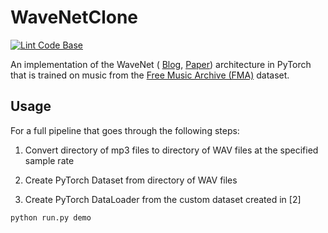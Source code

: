 # WaveNetClone

[![Lint Code Base](https://github.com/garrettgibo/WaveNetClone/actions/workflows/linter.yml/badge.svg)](https://github.com/garrettgibo/WaveNetClone/actions/workflows/linter.yml)

An implementation of the WaveNet (
[Blog](https://deepmind.com/blog/article/wavenet-generative-model-raw-audio),
[Paper](https://arxiv.org/abs/1609.03499))
architecture in PyTorch that is trained on music from the [Free Music Archive (FMA)](https://github.com/mdeff/fma) dataset.

## Usage

For a full pipeline that goes through the following steps:

1. Convert directory of mp3 files to directory of WAV files at the specified 
sample rate

2. Create PyTorch Dataset from directory of WAV files

3. Create PyTorch DataLoader from the custom dataset created in [2]

```sh
python run.py demo
```
